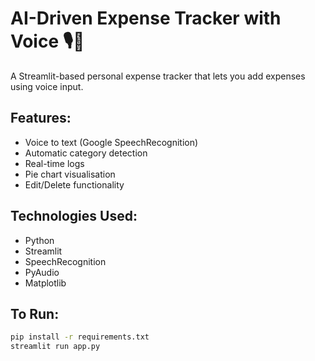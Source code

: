 # AI-Driven Expense Tracker with Voice 🎙️💸

A Streamlit-based personal expense tracker that lets you add expenses using voice input.

## Features:
- Voice to text (Google SpeechRecognition)
- Automatic category detection
- Real-time logs
- Pie chart visualisation
- Edit/Delete functionality

## Technologies Used:
- Python
- Streamlit
- SpeechRecognition
- PyAudio
- Matplotlib

## To Run:

```bash
pip install -r requirements.txt
streamlit run app.py
